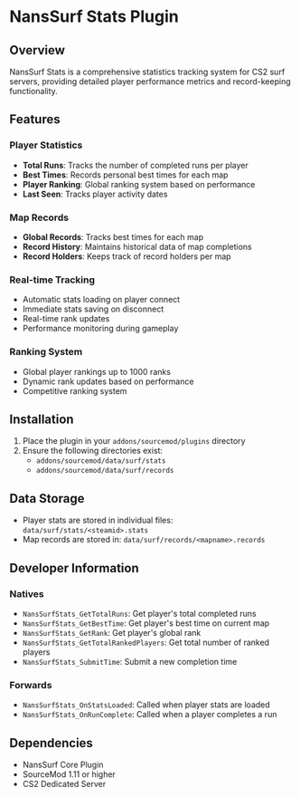 # NansSurf Stats Plugin

## Overview
NansSurf Stats is a comprehensive statistics tracking system for CS2 surf servers, providing detailed player performance metrics and record-keeping functionality.

## Features

### Player Statistics
- **Total Runs**: Tracks the number of completed runs per player
- **Best Times**: Records personal best times for each map
- **Player Ranking**: Global ranking system based on performance
- **Last Seen**: Tracks player activity dates

### Map Records
- **Global Records**: Tracks best times for each map
- **Record History**: Maintains historical data of map completions
- **Record Holders**: Keeps track of record holders per map

### Real-time Tracking
- Automatic stats loading on player connect
- Immediate stats saving on disconnect
- Real-time rank updates
- Performance monitoring during gameplay

### Ranking System
- Global player rankings up to 1000 ranks
- Dynamic rank updates based on performance
- Competitive ranking system

## Installation

1. Place the plugin in your `addons/sourcemod/plugins` directory
2. Ensure the following directories exist:
   - `addons/sourcemod/data/surf/stats`
   - `addons/sourcemod/data/surf/records`

## Data Storage
- Player stats are stored in individual files: `data/surf/stats/<steamid>.stats`
- Map records are stored in: `data/surf/records/<mapname>.records`

## Developer Information

### Natives
- `NansSurfStats_GetTotalRuns`: Get player's total completed runs
- `NansSurfStats_GetBestTime`: Get player's best time on current map
- `NansSurfStats_GetRank`: Get player's global rank
- `NansSurfStats_GetTotalRankedPlayers`: Get total number of ranked players
- `NansSurfStats_SubmitTime`: Submit a new completion time

### Forwards
- `NansSurfStats_OnStatsLoaded`: Called when player stats are loaded
- `NansSurfStats_OnRunComplete`: Called when a player completes a run

## Dependencies
- NansSurf Core Plugin
- SourceMod 1.11 or higher
- CS2 Dedicated Server 